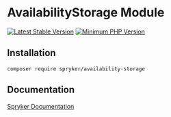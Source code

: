 # AvailabilityStorage Module
[![Latest Stable Version](https://poser.pugx.org/spryker/availability-storage/v/stable.svg)](https://packagist.org/packages/spryker/availability-storage)
[![Minimum PHP Version](https://img.shields.io/badge/php-%3E%3D%208.3-8892BF.svg)](https://php.net/)

## Installation

```
composer require spryker/availability-storage
```

## Documentation

[Spryker Documentation](https://spryker.github.io)
